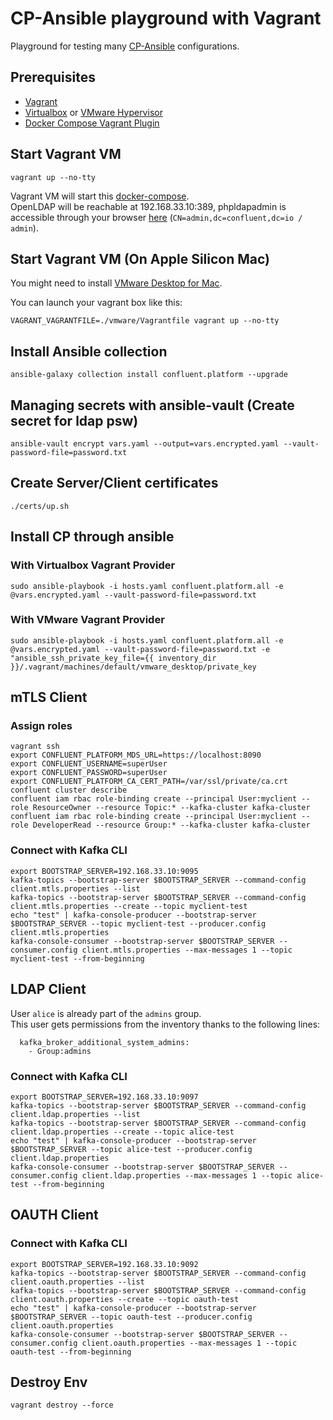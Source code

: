 # CP-Ansible playground with Vagrant

Playground for testing many [CP-Ansible](https://github.com/confluentinc/cp-ansible) configurations.

## Prerequisites

- [Vagrant](https://developer.hashicorp.com/vagrant/docs/installation)
- [Virtualbox](https://www.virtualbox.org) or [VMware Hypervisor](https://support.broadcom.com/group/ecx/productdownloads?subfamily=VMware+Fusion)
- [Docker Compose Vagrant Plugin](https://github.com/leighmcculloch/vagrant-docker-compose)

## Start Vagrant VM

```
vagrant up --no-tty
```

Vagrant VM will start this [docker-compose](https://github.com/ram-pi/docker-ldap/).  
OpenLDAP will be reachable at 192.168.33.10:389, phpldapadmin is accessible through your browser [here](http://192.168.33.10:8080) (`CN=admin,dc=confluent,dc=io / admin`). 

## Start Vagrant VM (On Apple Silicon Mac)

You might need to install [VMware Desktop for Mac](https://www.vmware.com/products/desktop-hypervisor.html).


You can launch your vagrant box like this:

```
VAGRANT_VAGRANTFILE=./vmware/Vagrantfile vagrant up --no-tty
```


## Install Ansible collection

```
ansible-galaxy collection install confluent.platform --upgrade
```

## Managing secrets with ansible-vault (Create secret for ldap psw)

```
ansible-vault encrypt vars.yaml --output=vars.encrypted.yaml --vault-password-file=password.txt
```

## Create Server/Client certificates

```
./certs/up.sh
```

## Install CP through ansible

### With Virtualbox Vagrant Provider

```
sudo ansible-playbook -i hosts.yaml confluent.platform.all -e @vars.encrypted.yaml --vault-password-file=password.txt
```

### With VMware Vagrant Provider

```
sudo ansible-playbook -i hosts.yaml confluent.platform.all -e @vars.encrypted.yaml --vault-password-file=password.txt -e "ansible_ssh_private_key_file={{ inventory_dir }}/.vagrant/machines/default/vmware_desktop/private_key
```

## mTLS Client

### Assign roles

```
vagrant ssh
export CONFLUENT_PLATFORM_MDS_URL=https://localhost:8090 
export CONFLUENT_USERNAME=superUser 
export CONFLUENT_PASSWORD=superUser
export CONFLUENT_PLATFORM_CA_CERT_PATH=/var/ssl/private/ca.crt
confluent cluster describe
confluent iam rbac role-binding create --principal User:myclient --role ResourceOwner --resource Topic:* --kafka-cluster kafka-cluster
confluent iam rbac role-binding create --principal User:myclient --role DeveloperRead --resource Group:* --kafka-cluster kafka-cluster
```

### Connect with Kafka CLI

```
export BOOTSTRAP_SERVER=192.168.33.10:9095
kafka-topics --bootstrap-server $BOOTSTRAP_SERVER --command-config client.mtls.properties --list
kafka-topics --bootstrap-server $BOOTSTRAP_SERVER --command-config client.mtls.properties --create --topic myclient-test
echo "test" | kafka-console-producer --bootstrap-server $BOOTSTRAP_SERVER --topic myclient-test --producer.config client.mtls.properties
kafka-console-consumer --bootstrap-server $BOOTSTRAP_SERVER --consumer.config client.mtls.properties --max-messages 1 --topic myclient-test --from-beginning
```

## LDAP Client

User `alice` is already part of the `admins` group.  
This user gets permissions from the inventory thanks to the following lines:

```
  kafka_broker_additional_system_admins:
    - Group:admins
```

### Connect with Kafka CLI

```
export BOOTSTRAP_SERVER=192.168.33.10:9097
kafka-topics --bootstrap-server $BOOTSTRAP_SERVER --command-config client.ldap.properties --list
kafka-topics --bootstrap-server $BOOTSTRAP_SERVER --command-config client.ldap.properties --create --topic alice-test
echo "test" | kafka-console-producer --bootstrap-server $BOOTSTRAP_SERVER --topic alice-test --producer.config client.ldap.properties
kafka-console-consumer --bootstrap-server $BOOTSTRAP_SERVER --consumer.config client.ldap.properties --max-messages 1 --topic alice-test --from-beginning
```

## OAUTH Client

### Connect with Kafka CLI

```
export BOOTSTRAP_SERVER=192.168.33.10:9092
kafka-topics --bootstrap-server $BOOTSTRAP_SERVER --command-config client.oauth.properties --list
kafka-topics --bootstrap-server $BOOTSTRAP_SERVER --command-config client.oauth.properties --create --topic oauth-test
echo "test" | kafka-console-producer --bootstrap-server $BOOTSTRAP_SERVER --topic oauth-test --producer.config client.oauth.properties
kafka-console-consumer --bootstrap-server $BOOTSTRAP_SERVER --consumer.config client.oauth.properties --max-messages 1 --topic oauth-test --from-beginning
```

## Destroy Env

```
vagrant destroy --force
```